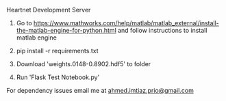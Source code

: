 Heartnet Development Server

1. Go to https://www.mathworks.com/help/matlab/matlab_external/install-the-matlab-engine-for-python.html and follow instructions to install matlab engine

2. pip install -r requirements.txt

3. Download 'weights.0148-0.8902.hdf5' to folder

4. Run 'Flask Test Notebook.py'

For dependency issues email me at ahmed.imtiaz.prio@gmail.com

